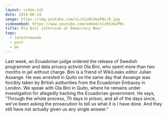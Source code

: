 ```yaml
---
layout: video.njk
date: 2019-06-24
image: https://img.youtube.com/vi/n1z6k3maPNc/0.jpg
videoembed: https://www.youtube.com/embed/n1z6k3maPNc
title: Ola Bini interview at Democracy Now!
tags:
  - latestnewsde
  - post
  - de
---
```


Last week, an Ecuadorian judge ordered the release of Swedish programmer and data privacy activist Ola Bini, who spent more than two months in jail without charge. Bini is a friend of WikiLeaks editor Julian Assange. He was arrested in Quito on the same day that Assange was forcibly taken by British authorities from the Ecuadorian Embassy in London. We speak with Ola Bini in Quito, where he remains under investigation for allegedly hacking the Ecuadorian government. He says, “Through the whole process, 70 days in prison, and all of the days since, we’ve been asking the prosecution to tell us what it is I have done. And they still have not actually given us any single answer.”


